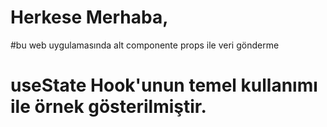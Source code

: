 # Herkese Merhaba,

#bu web uygulamasında alt componente props ile veri gönderme
# useState Hook'unun temel kullanımı ile örnek gösterilmiştir.

